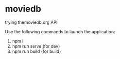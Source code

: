 # moviedb
trying themoviedb.org API

Use the following commands to launch the application:
1) npm i
2) npm run serve (for dev)
3) npm run build (for build)
